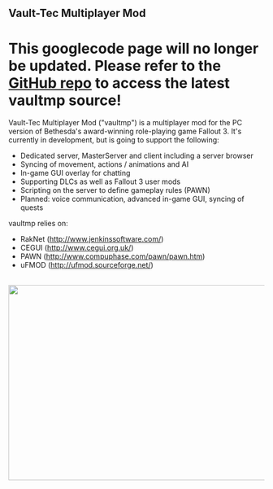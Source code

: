## Vault-Tec Multiplayer Mod ##

# **This googlecode page will no longer be updated. Please refer to the [GitHub repo](https://github.com/Foxtacles/vaultmp) to access the latest vaultmp source!** #

Vault-Tec Multiplayer Mod ("vaultmp") is a multiplayer mod for the PC version of Bethesda's award-winning role-playing game Fallout 3. It's currently in development, but is going to support the following:

  * Dedicated server, MasterServer and client including a server browser
  * Syncing of movement, actions / animations and AI
  * In-game GUI overlay for chatting
  * Supporting DLCs as well as Fallout 3 user mods
  * Scripting on the server to define gameplay rules (PAWN)
  * Planned: voice communication, advanced in-game GUI, syncing of quests

vaultmp relies on:

  * RakNet (http://www.jenkinssoftware.com/)
  * CEGUI (http://www.cegui.org.uk/)
  * PAWN (http://www.compuphase.com/pawn/pawn.htm)
  * uFMOD (http://ufmod.sourceforge.net/)

<br /><img src='http://www.brickster.net/files/vaultmp/vaultmpdev3.png' width='683' height='384'></img>